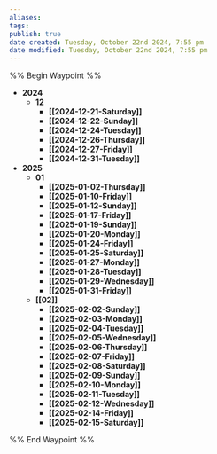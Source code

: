 ```yaml
---
aliases: 
tags: 
publish: true
date created: Tuesday, October 22nd 2024, 7:55 pm
date modified: Tuesday, October 22nd 2024, 7:55 pm
---
```

%% Begin Waypoint %%
- **2024**
	- **12**
		- **[[2024-12-21-Saturday]]**
		- **[[2024-12-22-Sunday]]**
		- **[[2024-12-24-Tuesday]]**
		- **[[2024-12-26-Thursday]]**
		- **[[2024-12-27-Friday]]**
		- **[[2024-12-31-Tuesday]]**
- **2025**
	- **01**
		- **[[2025-01-02-Thursday]]**
		- **[[2025-01-10-Friday]]**
		- **[[2025-01-12-Sunday]]**
		- **[[2025-01-17-Friday]]**
		- **[[2025-01-19-Sunday]]**
		- **[[2025-01-20-Monday]]**
		- **[[2025-01-24-Friday]]**
		- **[[2025-01-25-Saturday]]**
		- **[[2025-01-27-Monday]]**
		- **[[2025-01-28-Tuesday]]**
		- **[[2025-01-29-Wednesday]]**
		- **[[2025-01-31-Friday]]**
	- **[[02]]**
		- **[[2025-02-02-Sunday]]**
		- **[[2025-02-03-Monday]]**
		- **[[2025-02-04-Tuesday]]**
		- **[[2025-02-05-Wednesday]]**
		- **[[2025-02-06-Thursday]]**
		- **[[2025-02-07-Friday]]**
		- **[[2025-02-08-Saturday]]**
		- **[[2025-02-09-Sunday]]**
		- **[[2025-02-10-Monday]]**
		- **[[2025-02-11-Tuesday]]**
		- **[[2025-02-12-Wednesday]]**
		- **[[2025-02-14-Friday]]**
		- **[[2025-02-15-Saturday]]**

%% End Waypoint %%